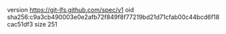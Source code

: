 version https://git-lfs.github.com/spec/v1
oid sha256:c9a3cb490003e0e2afb72f849f8f77219bd21d71cfab00c44bcd6f18cac51df3
size 251
